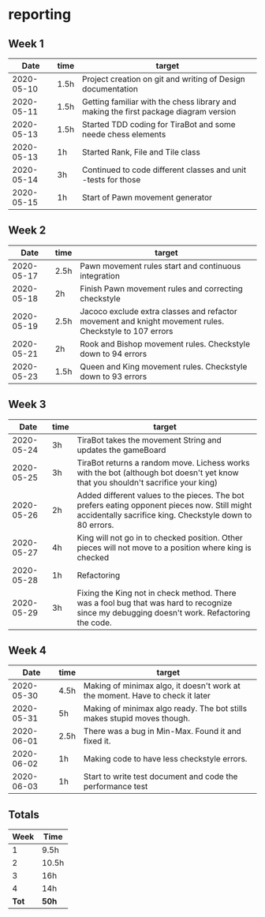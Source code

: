 #  reporting

## Week 1

Date       | time | target |
-----------|------|--------|
2020-05-10 | 1.5h | Project creation on git and writing of Design documentation |
2020-05-11 | 1.5h | Getting familiar with the chess library and making the first package diagram version |
2020-05-13 | 1.5h | Started TDD coding for TiraBot and some neede chess elements |
2020-05-13 | 1h | Started Rank, File and Tile class |
2020-05-14 | 3h | Continued to code different classes and unit -tests for those |
2020-05-15 | 1h | Start of Pawn movement generator |

## Week 2

Date       | time | target |
-----------|------|--------|
2020-05-17 | 2.5h | Pawn movement rules start and continuous integration |
2020-05-18 | 2h | Finish Pawn movement rules and correcting checkstyle |
2020-05-19 | 2.5h | Jacoco exclude extra classes and refactor movement and knight movement rules. Checkstyle to 107 errors |
2020-05-21 | 2h | Rook and Bishop movement rules. Checkstyle down to 94 errors |
2020-05-23 | 1.5h | Queen and King movement rules. Checkstyle down to 93 errors |

## Week 3

Date       | time | target |
-----------|------|--------|
2020-05-24 | 3h | TiraBot takes the movement String and updates the gameBoard |
2020-05-25 | 3h | TiraBot returns a random move. Lichess works with the bot (although bot doesn't yet know that you shouldn't sacrifice your king) |
2020-05-26 | 2h | Added different values to the pieces. The bot prefers eating opponent pieces now. Still might accidentally sacrifice king. Checkstyle down to 80 errors. |
2020-05-27 | 4h | King will not go in to checked position. Other pieces will not move to a position where king is checked |
2020-05-28 | 1h | Refactoring |
2020-05-29 | 3h | Fixing the King not in check method. There was a fool bug that was hard to recognize since my debugging doesn't work. Refactoring the code. |

## Week 4

Date       | time | target |
-----------|------|--------|
2020-05-30 | 4.5h | Making of minimax algo, it doesn't work at the moment. Have to check it later |
2020-05-31 | 5h | Making of minimax algo ready. The bot stills makes stupid moves though.|
2020-06-01 | 2.5h | There was a bug in Min-Max. Found it and fixed it.|
2020-06-02 | 1h | Making code to have less checkstyle errors. |
2020-06-03 | 1h | Start to write test document and code the performance test |


## Totals

 Week   | Time     |
--------|----------|
 1      | 9.5h    |
 2      | 10.5h    |
 3      | 16h    |
 4      | 14h    |
**Tot** | **50h** |
